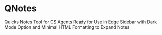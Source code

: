 # QNotes
Quicks Notes Tool for CS Agents Ready for Use in Edge Sidebar with Dark Mode Option and Minimal HTML Formatting to Expand Notes
